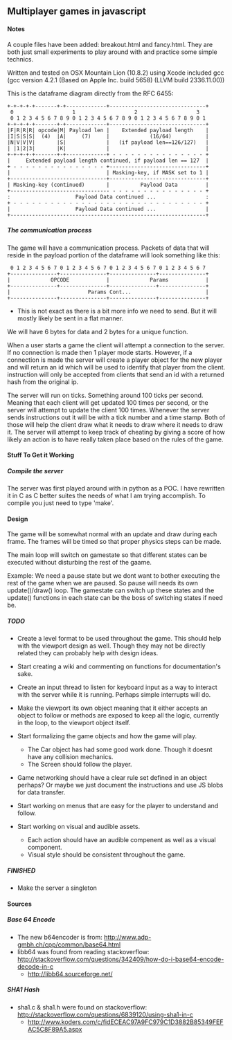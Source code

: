 ## Multiplayer games in javascript

#### Notes

A couple files have been added: breakout.html and fancy.html. They are both just small experiments to play around with and practice some simple technics.

Written and tested on OSX Mountain Lion (10.8.2) using Xcode included gcc (gcc version 4.2.1 (Based on Apple Inc. build 5658) (LLVM build 2336.11.00))

This is the dataframe diagram directly from the RFC 6455:

    +-+-+-+-+-------+-+-------------+-------------------------------+
     0                   1                   2                   3
     0 1 2 3 4 5 6 7 8 9 0 1 2 3 4 5 6 7 8 9 0 1 2 3 4 5 6 7 8 9 0 1
    +-+-+-+-+-------+-+-------------+-------------------------------+
    |F|R|R|R| opcode|M| Payload len |    Extended payload length    |
    |I|S|S|S|  (4)  |A|     (7)     |             (16/64)           |
    |N|V|V|V|       |S|             |   (if payload len==126/127)   |
    | |1|2|3|       |K|             |                               |
    +-+-+-+-+-------+-+-------------+ - - - - - - - - - - - - - - - +
    |     Extended payload length continued, if payload len == 127  |
    + - - - - - - - - - - - - - - - +-------------------------------+
    |                               | Masking-key, if MASK set to 1 |
    +-------------------------------+-------------------------------+
    | Masking-key (continued)       |          Payload Data         |
    +-------------------------------- - - - - - - - - - - - - - - - +
    :                     Payload Data continued ...                :
    + - - - - - - - - - - - - - - - - - - - - - - - - - - - - - - - +
    |                     Payload Data continued ...                |
    +---------------------------------------------------------------+

##### The communication process

The game will have a communication process. Packets of data that will reside in the payload portion of the dataframe will look something like this:

     0 1 2 3 4 5 6 7 0 1 2 3 4 5 6 7 0 1 2 3 4 5 6 7 0 1 2 3 4 5 6 7
    +---------------+---------------+---------------+---------------+
    |             OPCODE            |             Params            |
    +---------------+---------------+---------------+---------------+
    |                         Params Cont...                        |
    +---------------+---------------+---------------+---------------+

* This is not exact as there is a bit more info we need to send. But it will mostly likely be sent in a flat manner.


We will have 6 bytes for data and 2 bytes for a unique function.

When a user starts a game the client will attempt a connection to the server. If no connection is made then 1 player mode starts. However, if a connection is made the server will create a player object for the new player and will return an id which will be used to identify that player from the client. instruction will only be accepted from clients that send an id with a returned hash from the original ip.

The server will run on ticks. Something around 100 ticks per second. Meaning that each client will get updated 100 times per second, or the server will attempt to update the client 100 times. Whenever the server sends instructions out it will be with a tick number and a time stamp. Both of those will help the client draw what it needs to draw where it needs to draw it. The server will attempt to keep track of cheating by giving a score of how likely an action is to have really taken place based on the rules of the game.

#### Stuff To Get it Working

##### Compile the server

The server was first played around with in python as a POC. I have rewritten it in C as C better suites the needs of what I am trying accomplish. To compile you just need to type 'make'.

#### Design

The game will be somewhat normal with an update and draw during each frame. The frames will be timed so that proper physics steps can be made.

The main loop will switch on gamestate so that different states can be executed without disturbing the rest of the gaame. 

Example: We need a pause state but we dont want to bother executing the rest of the game when we are paused. So pause will needs its own update()/draw() loop. The gamestate can switch up these states and the update() functions in each state can be the boss of switching states if need be.

##### TODO

* Create a level format to be used throughout the game. This should help with the viewport design as well. Though they may not be directly related they can probably help with design ideas.

* Start creating a wiki and commenting on functions for documentation's sake.

* Create an input thread to listen for keyboard input as a way to interact with the server while it is running. Perhaps simple interrupts will do.

* Make the viewport its own object meaning that it either accepts an object to follow or methods are exposed to keep all the logic, currently in the loop, to the viewport object itself.

* Start formalizing the game objects and how the game will play.
    * The Car object has had some good work done. Though it doesnt have any collision mechanics.
    * The Screen should follow the player.

* Game networking should have a clear rule set defined in an object perhaps? Or maybe we just document the instructions and use JS blobs for data transfer.

* Start working on menus that are easy for the player to understand and follow.

* Start working on visual and audible assets.
    * Each action should have an audible compenent as well as a visual component.
    * Visual style should be consistent throughout the game.

##### FINISHED

* Make the server a singleton

#### Sources

##### Base 64 Encode
* The new b64encoder is from: http://www.adp-gmbh.ch/cpp/common/base64.html
* libb64 was found from reading stackoverflow: http://stackoverflow.com/questions/342409/how-do-i-base64-encode-decode-in-c
	* http://libb64.sourceforge.net/

##### SHA1 Hash
* sha1.c & sha1.h were found on stackoverflow: http://stackoverflow.com/questions/6839120/using-sha1-in-c
	* http://www.koders.com/c/fidECEAC97A9FC979C1D3882B85349FEFAC5C8F89A5.aspx
